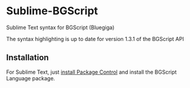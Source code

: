 Sublime-BGScript
================

Sublime Text syntax for BGScript (Bluegiga)

The syntax highlighting is up to date for version 1.3.1 of the BGScript API

## Installation

For Sublime Text, just [install Package Control](https://packagecontrol.io/installation) and install the BGScript Language package.